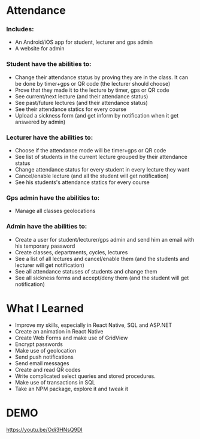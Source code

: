 # Attendance

### Includes:  
* An Android/iOS app for student, lecturer and gps admin
* A website for admin
### Student have the abilities to:  
* Change their attendance status by proving they are in the class. It can be done by timer+gps or QR code (the lecturer should choose)
* Prove that they made it to the lecture by timer, gps or QR code
* See current/next lecture (and their attendance status)
* See past/future lectures (and their attendance status)
* See their attendance statics for every course
* Upload a sickness form (and get inform by notification when it get answered by admin)
### Lecturer have the abilities to:  
* Choose if the attendance mode will be timer+gps or QR code
* See list of students in the current lecture grouped by their attendance status
* Change attendance status for every student in every lecture they want
* Cancel/enable lecture (and all the student will get notification)
* See his students's attendance statics for every course
### Gps admin have the abilities to:  
* Manage all classes geolocations
### Admin have the abilities to:  
* Create a user for student/lecturer/gps admin and send him an email with his temporary password
* Create classes, departments, cycles, lectures
* See a list of all lectures and cancel/enable them (and the students and lecturer will get notification)
* See all attendance statuses of students and change them
* See all sickness forms and accept/deny them (and the student will get notification)

# What I Learned

* Improve my skills, especially in React Native, SQL and ASP.NET
* Create an animation in React Native
* Create Web Forms and make use of GridView
* Encrypt passwords
* Make use of geolocation
* Send push notifications
* Send email messages
* Create and read QR codes
* Write complicated select queries and stored procedures.
* Make use of transactions in SQL
* Take an NPM package, explore it and tweak it

# DEMO
https://youtu.be/Odi3HNsQ9DI
